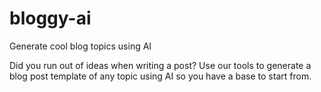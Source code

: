 # bloggy-ai
Generate cool blog topics using AI

Did you run out of ideas when writing a post?
Use our tools to generate a blog post template of any topic using AI  so you have a base to start from.
